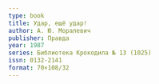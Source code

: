 ```yaml
---
type: book
title: Удар, ещё удар!
author: А. Ю. Моралевич
publisher: Правда
year: 1987
series: Библиотека Крокодила № 13 (1025)
issn: 0132-2141
format: 70×108/32
---
```

